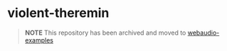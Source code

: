 # violent-theremin

> **NOTE** This repository has been archived and moved to [webaudio-examples](https://github.com/mdn/webaudio-examples/tree/main/violent-theremin)

